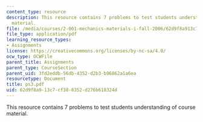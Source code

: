 ```yaml
---
content_type: resource
description: This resource contains 7 problems to test students understanding of course
  material.
file: /media/courses/2-001-mechanics-materials-i-fall-2006/62d9f8a913c7cf388352d276b618324d_ps3.pdf
file_type: application/pdf
learning_resource_types:
- Assignments
license: https://creativecommons.org/licenses/by-nc-sa/4.0/
ocw_type: OCWFile
parent_title: Assignments
parent_type: CourseSection
parent_uid: 3fd2eddb-56db-4352-d2b3-b96862a1a6ea
resourcetype: Document
title: ps3.pdf
uid: 62d9f8a9-13c7-cf38-8352-d276b618324d
---
```

This resource contains 7 problems to test students understanding of course material.